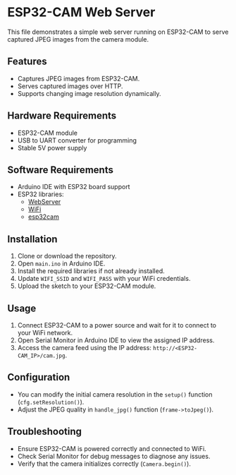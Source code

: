 # ESP32-CAM Web Server

This file demonstrates a simple web server running on ESP32-CAM to serve captured JPEG images from the camera module.

## Features

- Captures JPEG images from ESP32-CAM.
- Serves captured images over HTTP.
- Supports changing image resolution dynamically.

## Hardware Requirements

- ESP32-CAM module
- USB to UART converter for programming
- Stable 5V power supply

## Software Requirements

- Arduino IDE with ESP32 board support
- ESP32 libraries:
  - [WebServer](https://github.com/espressif/arduino-esp32/tree/master/libraries/WebServer)
  - [WiFi](https://github.com/espressif/arduino-esp32/tree/master/libraries/WiFi)
  - [esp32cam](https://github.com/espressif/arduino-esp32/tree/master/libraries/esp32cam)

## Installation

1. Clone or download the repository.
2. Open `main.ino` in Arduino IDE.
3. Install the required libraries if not already installed.
4. Update `WIFI_SSID` and `WIFI_PASS` with your WiFi credentials.
5. Upload the sketch to your ESP32-CAM module.

## Usage

1. Connect ESP32-CAM to a power source and wait for it to connect to your WiFi network.
2. Open Serial Monitor in Arduino IDE to view the assigned IP address.
3. Access the camera feed using the IP address: `http://<ESP32-CAM_IP>/cam.jpg`.

## Configuration

- You can modify the initial camera resolution in the `setup()` function (`cfg.setResolution()`).
- Adjust the JPEG quality in `handle_jpg()` function (`frame->toJpeg()`).

## Troubleshooting

- Ensure ESP32-CAM is powered correctly and connected to WiFi.
- Check Serial Monitor for debug messages to diagnose any issues.
- Verify that the camera initializes correctly (`Camera.begin()`).
